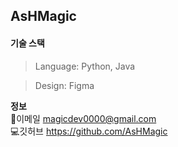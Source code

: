 ## AsHMagic
#### 기술 스택
> Language: Python, Java

> Design: Figma


**정보**
<br/>
📩이메일 magicdev0000@gmail.com
<br/>
💻깃허브 https://github.com/AsHMagic
